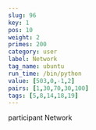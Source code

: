 ```yaml
---
slug: 96
key: 1
pos: 10
weight: 2
primes: 200
category: user
label: Network
tag_name: ubuntu
run_time: /bin/python
value: [503,0,-1,2]
pairs: [1,30,70,30,100]
tags: [5,8,14,18,19]
---
```

participant Network
